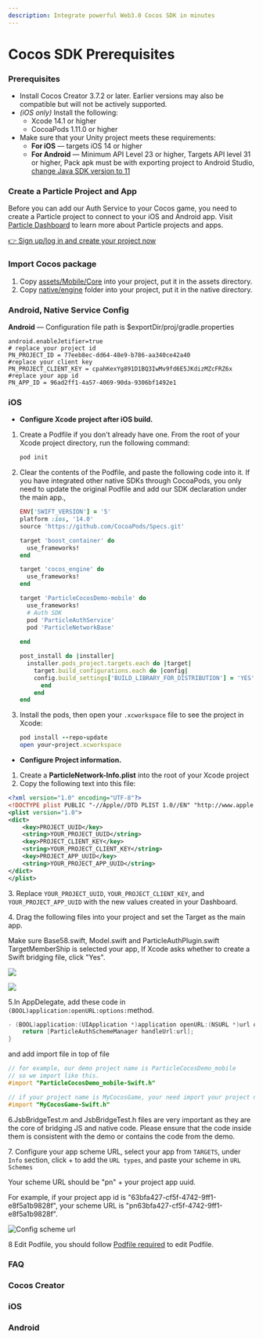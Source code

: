 ```yaml
---
description: Integrate powerful Web3.0 Cocos SDK in minutes
---
```


# Cocos SDK Prerequisites

### Prerequisites <a href="#prerequisites" id="prerequisites"></a>

* Install Cocos Creator 3.7.2 or later. Earlier versions may also be compatible but will not be actively supported.&#x20;
* _(iOS only)_ Install the following:
  * Xcode 14.1 or higher
  * CocoaPods 1.11.0 or higher
* Make sure that your Unity project meets these requirements:
  * **For iOS** — targets iOS 14 or higher
  * **For Android** — Minimum API Level 23 or higher, Targets API level 31 or higher, Pack apk must be with exporting project to Android Studio, [change Java SDK version to 11](https://stackoverflow.com/questions/66449161/how-to-upgrade-an-android-project-to-java-11)

### Create a Particle Project and App

Before you can add our Auth Service to your Cocos game, you need to create a Particle project to connect to your iOS and Android app. Visit [Particle Dashboard](../../dashboard/) to learn more about Particle projects and apps.

[👉 Sign up/log in and create your project now](https://dashboard.particle.network/#/login)



### Import Cocos package

1. Copy [assets/Mobile/Core](https://github.com/Particle-Network/particle-cocos/tree/mobile/assets/Mobile/Core) into your project, put it in the assets directory.
2. Copy [native/engine](https://github.com/Particle-Network/particle-cocos/tree/mobile/native/engine) folder into your project, put it in the native directory.

### Android, Native Service Config <a href="#add-sdks" id="add-sdks"></a>

**Android** — Configuration file path is  $exportDir/proj/gradle.properties

```properties
android.enableJetifier=true
# replace your project id
PN_PROJECT_ID = 77eeb8ec-dd64-48e9-b786-aa340ce42a40  
#replace your client key
PN_PROJECT_CLIENT_KEY = cpahKexYg891D1BQ3IwMv9fd6E5JKdizMZcFRZ6x 
#replace your app id
PN_APP_ID = 96ad2ff1-4a57-4069-90da-9306bf1492e1 
```

### **iOS**

* **Configure Xcode project after iOS build.**

1.  Create a Podfile if you don't already have one. From the root of your Xcode project directory, run the following command:

    ```ruby
    pod init
    ```
2.  Clear the contents of the Podfile, and paste the following code into it. If you have integrated other native SDKs through CocoaPods, you only need to update the original Podfile and add our SDK declaration under the main app.,&#x20;

    ```ruby
    ENV['SWIFT_VERSION'] = '5'
    platform :ios, '14.0'
    source 'https://github.com/CocoaPods/Specs.git'

    target 'boost_container' do
      use_frameworks!
    end

    target 'cocos_engine' do
      use_frameworks!
    end

    target 'ParticleCocosDemo-mobile' do
      use_frameworks!
      # Auth SDK
      pod 'ParticleAuthService'
      pod 'ParticleNetworkBase'
      
    end

    post_install do |installer|
      installer.pods_project.targets.each do |target|
        target.build_configurations.each do |config|
        config.build_settings['BUILD_LIBRARY_FOR_DISTRIBUTION'] = 'YES'
          end
        end
    end

    ```
3.  &#x20;Install the pods, then open your `.xcworkspace` file to see the project in Xcode:

    ```ruby
    pod install --repo-update
    open your-project.xcworkspace
    ```

* **Configure Project information.**

1. Create a **ParticleNetwork-Info.plist** into the root of your Xcode project
2. Copy the following text into this file:

```xml
<?xml version="1.0" encoding="UTF-8"?>
<!DOCTYPE plist PUBLIC "-//Apple//DTD PLIST 1.0//EN" "http://www.apple.com/DTDs/PropertyList-1.0.dtd">
<plist version="1.0">
<dict>
	<key>PROJECT_UUID</key>
	<string>YOUR_PROJECT_UUID</string>
	<key>PROJECT_CLIENT_KEY</key>
	<string>YOUR_PROJECT_CLIENT_KEY</string>
	<key>PROJECT_APP_UUID</key>
	<string>YOUR_PROJECT_APP_UUID</string>
</dict>
</plist>

```

3\.  Replace `YOUR_PROJECT_UUID`, `YOUR_PROJECT_CLIENT_KEY`, and `YOUR_PROJECT_APP_UUID` with the new values created in your Dashboard.

4\.  Drag the following files into your project and set the Target as the main app.

Make sure Base58.swift, Model.swift and ParticleAuthPlugin.swift TargetMemberShip is selected your app, If Xcode asks whether to create a Swift bridging file, click "Yes".

![](<../../../.gitbook/assets/image (11) (1).png>)

![](<../../../.gitbook/assets/image (10) (1).png>)

5.In AppDelegate, add these code in `(BOOL)application:openURL:options:`method.

```objectivec
- (BOOL)application:(UIApplication *)application openURL:(NSURL *)url options:(NSDictionary<UIApplicationOpenURLOptionsKey,id> *)options {
    return [ParticleAuthSchemeManager handleUrl:url];
}
```

and add import file in top of file&#x20;

```objectivec
// for example, our demo project name is ParticleCocosDemo_mobile
// so we import like this.
#import "ParticleCocosDemo_mobile-Swift.h"

// if your project name is MyCocosGame, your need import your project name like this
#import "MyCocosGame-Swift.h"
```

6.JsbBridgeTest.m and JsbBridgeTest.h files are very important as they are the core of bridging JS and native code. Please ensure that the code inside them is consistent with the demo or contains the code from the demo.

7\. Configure your app scheme URL, select your app from `TARGETS`,  under `Info` section, click + to add the `URL types`, and paste your scheme in `URL Schemes`

Your scheme URL should be "pn" + your project app uuid.

For example, if your project app id is "63bfa427-cf5f-4742-9ff1-e8f5a1b9828f", your scheme URL is "pn63bfa427-cf5f-4742-9ff1-e8f5a1b9828f".

![Config scheme url](<../../../.gitbook/assets/image (1) (2) (1).png>)

8 Edit Podfile, you should follow [Podfile required](../../../developers/auth-service/sdks/ios.md#edit-podfile) to edit Podfile.



### FAQ

### Cocos Creator

### iOS

### Android
